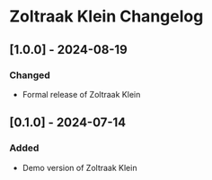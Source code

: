 # Zoltraak Klein Changelog

## [1.0.0] - 2024-08-19
### Changed
- Formal release of Zoltraak Klein

## [0.1.0] - 2024-07-14
### Added
- Demo version of Zoltraak Klein
